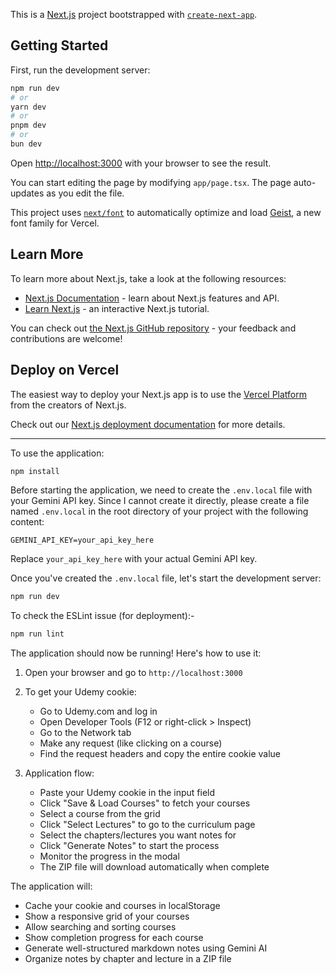 This is a [Next.js](https://nextjs.org) project bootstrapped with [`create-next-app`](https://nextjs.org/docs/app/api-reference/cli/create-next-app).

## Getting Started

First, run the development server:

```bash
npm run dev
# or
yarn dev
# or
pnpm dev
# or
bun dev
```

Open [http://localhost:3000](http://localhost:3000) with your browser to see the result.

You can start editing the page by modifying `app/page.tsx`. The page auto-updates as you edit the file.

This project uses [`next/font`](https://nextjs.org/docs/app/building-your-application/optimizing/fonts) to automatically optimize and load [Geist](https://vercel.com/font), a new font family for Vercel.

## Learn More

To learn more about Next.js, take a look at the following resources:

- [Next.js Documentation](https://nextjs.org/docs) - learn about Next.js features and API.
- [Learn Next.js](https://nextjs.org/learn) - an interactive Next.js tutorial.

You can check out [the Next.js GitHub repository](https://github.com/vercel/next.js) - your feedback and contributions are welcome!

## Deploy on Vercel

The easiest way to deploy your Next.js app is to use the [Vercel Platform](https://vercel.com/new?utm_medium=default-template&filter=next.js&utm_source=create-next-app&utm_campaign=create-next-app-readme) from the creators of Next.js.

Check out our [Next.js deployment documentation](https://nextjs.org/docs/app/building-your-application/deploying) for more details.

---

To use the application:

```bash
npm install
```

Before starting the application, we need to create the `.env.local` file with your Gemini API key. Since I cannot create it directly, please create a file named `.env.local` in the root directory of your project with the following content:

```env
GEMINI_API_KEY=your_api_key_here
```

Replace `your_api_key_here` with your actual Gemini API key.

Once you've created the `.env.local` file, let's start the development server:

```bash
npm run dev
```

To check the ESLint issue (for deployment):-
```bash
npm run lint
```

The application should now be running! Here's how to use it:

1. Open your browser and go to `http://localhost:3000`

2. To get your Udemy cookie:
   - Go to Udemy.com and log in
   - Open Developer Tools (F12 or right-click > Inspect)
   - Go to the Network tab
   - Make any request (like clicking on a course)
   - Find the request headers and copy the entire cookie value

3. Application flow:
   - Paste your Udemy cookie in the input field
   - Click "Save & Load Courses" to fetch your courses
   - Select a course from the grid
   - Click "Select Lectures" to go to the curriculum page
   - Select the chapters/lectures you want notes for
   - Click "Generate Notes" to start the process
   - Monitor the progress in the modal
   - The ZIP file will download automatically when complete

The application will:

- Cache your cookie and courses in localStorage
- Show a responsive grid of your courses
- Allow searching and sorting courses
- Show completion progress for each course
- Generate well-structured markdown notes using Gemini AI
- Organize notes by chapter and lecture in a ZIP file
